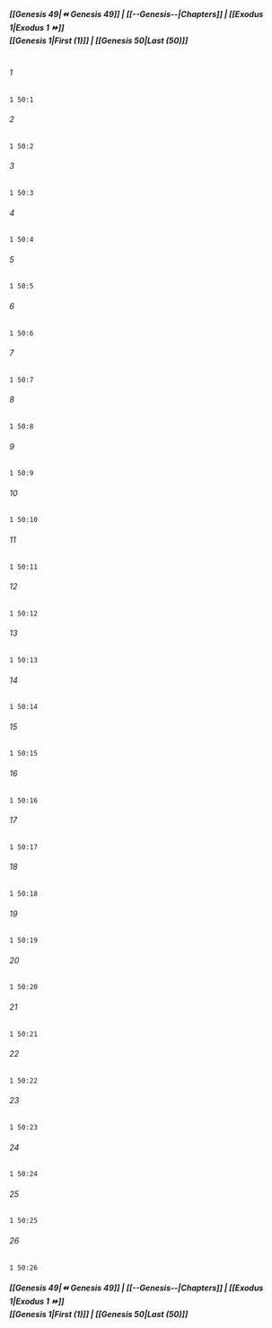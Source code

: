 
##### **[[Genesis 49|⏪ Genesis 49]] | [[--Genesis--|Chapters]] | [[Exodus 1|Exodus 1 ⏩]]**<br>**[[Genesis 1|First (1)]] | [[Genesis 50|Last (50)]]**<br><br>

###### 1
``` verse
1 50:1
```
###### 2
``` verse
1 50:2
```
###### 3
``` verse
1 50:3
```
###### 4
``` verse
1 50:4
```
###### 5
``` verse
1 50:5
```
###### 6
``` verse
1 50:6
```
###### 7
``` verse
1 50:7
```
###### 8
``` verse
1 50:8
```
###### 9
``` verse
1 50:9
```
###### 10
``` verse
1 50:10
```
###### 11
``` verse
1 50:11
```
###### 12
``` verse
1 50:12
```
###### 13
``` verse
1 50:13
```
###### 14
``` verse
1 50:14
```
###### 15
``` verse
1 50:15
```
###### 16
``` verse
1 50:16
```
###### 17
``` verse
1 50:17
```
###### 18
``` verse
1 50:18
```
###### 19
``` verse
1 50:19
```
###### 20
``` verse
1 50:20
```
###### 21
``` verse
1 50:21
```
###### 22
``` verse
1 50:22
```
###### 23
``` verse
1 50:23
```
###### 24
``` verse
1 50:24
```
###### 25
``` verse
1 50:25
```
###### 26
``` verse
1 50:26
```

##### **[[Genesis 49|⏪ Genesis 49]] | [[--Genesis--|Chapters]] | [[Exodus 1|Exodus 1 ⏩]]**<br>**[[Genesis 1|First (1)]] | [[Genesis 50|Last (50)]]**
